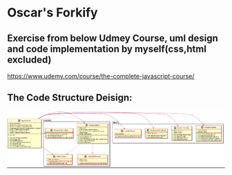 # Oscar's Forkify
## Exercise from below Udmey Course, uml design and code implementation by myself(css,html excluded)
https://www.udemy.com/course/the-complete-javascript-course/
## The Code Structure Deisign:
![Alt Text](https://github.com/15077693d/Forkify/blob/master/img/all.png)
